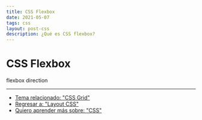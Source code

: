 ```yaml
---
title: CSS Flexbox
date: 2021-05-07
tags: css
layout: post-css
description: ¿Qué es CSS flexbox?
---
```


# CSS Flexbox

flexbox direction

***

- [Tema relacionado: "CSS Grid"](grid)
- [Regresar a: "Layout CSS"](layout)
- [Quiero aprender más sobre: "CSS"](../00/css)
